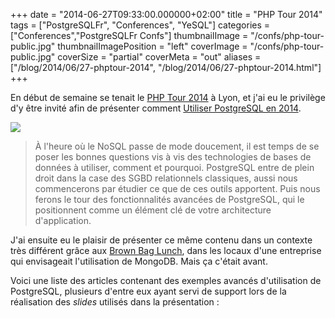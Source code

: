 +++
date = "2014-06-27T09:33:00.000000+02:00"
title = "PHP Tour 2014"
tags = ["PostgreSQLFr", "Conferences", "YeSQL"]
categories = ["Conferences","PostgreSQLFr Confs"]
thumbnailImage = "/confs/php-tour-public.jpg"
thumbnailImagePosition = "left"
coverImage = "/confs/php-tour-public.jpg"
coverSize = "partial"
coverMeta = "out"
aliases = ["/blog/2014/06/27-phptour-2014",
           "/blog/2014/06/27-phptour-2014.html"]
+++

En début de semaine se tenait le 
[PHP Tour 2014](http://afup.org/pages/phptourlyon2014/) à Lyon, et j'ai eu le
privilège d'y être invité afin de présenter comment
[Utiliser PostgreSQL en 2014](http://afup.org/pages/phptourlyon2014/sessions.php#1007).


<div class="figure center dim-margin">
  <a href="/images/confs/PHPTour_2014_PostgreSQL.pdf">
    <img src="/img/old/PHPTour_2014_PostgreSQL.png">
  </a>
</div>

> À l'heure où le NoSQL passe de mode doucement, il est temps de se poser les
> bonnes questions vis à vis des technologies de bases de données à utiliser,
> comment et pourquoi. PostgreSQL entre de plein droit dans la case des SGBD
> relationnels classiques, aussi nous commencerons par étudier ce que de ces
> outils apportent. Puis nous ferons le tour des fonctionnalités avancées de
> PostgreSQL, qui le positionnent comme un élément clé de votre architecture
> d'application.


J'ai ensuite eu le plaisir de présenter ce même contenu dans un contexte
très différent grâce aux 
[Brown Bag Lunch](http://www.brownbaglunch.fr/), dans les locaux d'une entreprise
qui envisageait l'utilisation de MongoDB. Mais ça c'était avant.

Voici une liste des articles contenant des exemples avancés d'utilisation de
PostgreSQL, plusieurs d'entre eux ayant servi de support lors de la
réalisation des 
*slides* utilisés dans la présentation :
